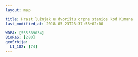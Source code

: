 ```yaml
---
layout: map

title: Hrast lužnjak u dvorištu crpne stanice kod Kumana
last_modified_at: 2018-05-23T23:37:53+02:00

WDPA: [555589034]
BioRaS: [280]
geoSrbija:
  L1_182: [74]
---
```

